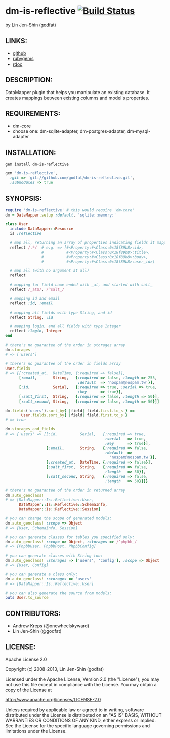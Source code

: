 # dm-is-reflective [![Build Status](https://secure.travis-ci.org/godfat/dm-is-reflective.png?branch=master)](http://travis-ci.org/godfat/dm-is-reflective)

by Lin Jen-Shin ([godfat](http://godfat.org))

## LINKS:

* [github](https://github.com/godfat/dm-is-reflective)
* [rubygems](https://rubygems.org/gems/dm-is-reflective)
* [rdoc](http://rdoc.info/github/godfat/dm-is-reflective)

## DESCRIPTION:

DataMapper plugin that helps you manipulate an existing database.
It creates mappings between existing columns and model's properties.

## REQUIREMENTS:

* dm-core
* choose one: dm-sqlite-adapter, dm-postgres-adapter, dm-mysql-adapter

## INSTALLATION:

``` shell
gem install dm-is-reflective
```

``` ruby
gem 'dm-is-reflective',
  :git => 'git://github.com/godfat/dm-is-reflective.git',
  :submodules => true
```

## SYNOPSIS:

``` ruby
require 'dm-is-reflective' # this would require 'dm-core'
dm = DataMapper.setup :default, 'sqlite::memory:'

class User
  include DataMapper::Resource
  is :reflective

  # map all, returning an array of properties indicating fields it mapped
  reflect /.*/  # e.g. => [#<Property:#<Class:0x18f89b8>:id>,
                #          #<Property:#<Class:0x18f89b8>:title>,
                #          #<Property:#<Class:0x18f89b8>:body>,
                #          #<Property:#<Class:0x18f89b8>:user_id>]

  # map all (with no argument at all)
  reflect

  # mapping for field name ended with _at, and started with salt_
  reflect /_at$/, /^salt_/

  # mapping id and email
  reflect :id, :email

  # mapping all fields with type String, and id
  reflect String, :id

  # mapping login, and all fields with type Integer
  reflect :login, Integer
end

# there's no guarantee of the order in storages array
dm.storages
# => ['users']

# there's no guarantee of the order in fields array
User.fields
# => [[:created_at,  DateTime, {:required => false}],
      [:email,       String,   {:required => false, :length => 255,
                                :default  => 'nospam@nospam.tw'}],
      [:id,          Serial,   {:required => true, :serial => true,
                                :key      => true}],
      [:salt_first,  String,   {:required => false, :length => 50}],
      [:salt_second, String,   {:required => false, :length => 50}]]

dm.fields('users').sort_by{ |field| field.first.to_s } ==
       User.fields.sort_by{ |field| field.first.to_s }
# => true

dm.storages_and_fields
# => {'users' => [[:id,          Serial,   {:required => true,
                                            :serial   => true,
                                            :key      => true}],
                  [:email,       String,   {:required => false,
                                            :default  =>
                                              'nospam@nospam.tw'}],
                  [:created_at,  DateTime, {:required => false}],
                  [:salt_first,  String,   {:required => false,
                                            :length   => 50}],
                  [:salt_second, String,   {:required => false,
                                            :length   => 50}]]}

# there's no guarantee of the order in returned array
dm.auto_genclass!
# => [DataMapper::Is::Reflective::User,
      DataMapper::Is::Reflective::SchemaInfo,
      DataMapper::Is::Reflective::Session]

# you can change the scope of generated models:
dm.auto_genclass! :scope => Object
# => [User, SchemaInfo, Session]

# you can generate classes for tables you specified only:
dm.auto_genclass! :scope => Object, :storages => /^phpbb_/
# => [PhpbbUser, PhpbbPost, PhpbbConfig]

# you can generate classes with String too:
dm.auto_genclass! :storages => ['users', 'config'], :scope => Object
# => [User, Config]

# you can generate a class only:
dm.auto_genclass! :storages => 'users'
# => [DataMapper::Is::Reflective::User]

# you can also generate the source from models:
puts User.to_source
```

## CONTRIBUTORS:

* Andrew Kreps (@onewheelskyward)
* Lin Jen-Shin (@godfat)

## LICENSE:

Apache License 2.0

Copyright (c) 2008-2013, Lin Jen-Shin (godfat)

Licensed under the Apache License, Version 2.0 (the "License");
you may not use this file except in compliance with the License.
You may obtain a copy of the License at

   http://www.apache.org/licenses/LICENSE-2.0

Unless required by applicable law or agreed to in writing, software
distributed under the License is distributed on an "AS IS" BASIS,
WITHOUT WARRANTIES OR CONDITIONS OF ANY KIND, either express or implied.
See the License for the specific language governing permissions and
limitations under the License.

